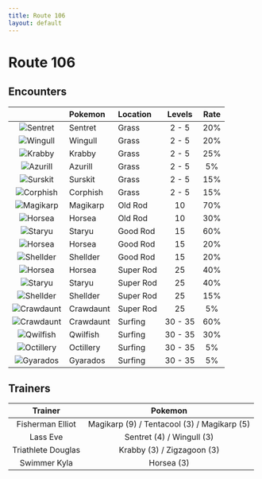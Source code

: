 ```yaml
---
title: Route 106
layout: default
---
```


# Route 106

## Encounters

|    | Pokemon | Location | Levels | Rate |
|:--:|:--------|:---------|:------:|:----:|
| ![Sentret](https://serebii.net/pokedex-sm/icon/161.png) | Sentret | Grass | 2 - 5 | 20% |
| ![Wingull](https://serebii.net/pokedex-sm/icon/278.png) | Wingull | Grass | 2 - 5 | 20% |
| ![Krabby](https://serebii.net/pokedex-sm/icon/098.png) | Krabby | Grass | 2 - 5 | 25% |
| ![Azurill](https://serebii.net/pokedex-sm/icon/298.png) | Azurill | Grass | 2 - 5 | 5% |
| ![Surskit](https://serebii.net/pokedex-sm/icon/283.png) | Surskit | Grass | 2 - 5 | 15% |
| ![Corphish](https://serebii.net/pokedex-sm/icon/341.png) | Corphish | Grass | 2 - 5 | 15% |
| ![Magikarp](https://serebii.net/pokedex-sm/icon/129.png) | Magikarp | Old Rod | 10 | 70% |
| ![Horsea](https://serebii.net/pokedex-sm/icon/116.png) | Horsea | Old Rod | 10 | 30% |
| ![Staryu](https://serebii.net/pokedex-sm/icon/120.png) | Staryu | Good Rod | 15 | 60% |
| ![Horsea](https://serebii.net/pokedex-sm/icon/116.png) | Horsea | Good Rod | 15 | 20% |
| ![Shellder](https://serebii.net/pokedex-sm/icon/090.png) | Shellder | Good Rod | 15 | 20% |
| ![Horsea](https://serebii.net/pokedex-sm/icon/116.png) | Horsea | Super Rod | 25 | 40% |
| ![Staryu](https://serebii.net/pokedex-sm/icon/120.png) | Staryu | Super Rod | 25 | 40% |
| ![Shellder](https://serebii.net/pokedex-sm/icon/090.png) | Shellder | Super Rod | 25 | 15% |
| ![Crawdaunt](https://serebii.net/pokedex-sm/icon/342.png) | Crawdaunt | Super Rod | 25 | 5% |
| ![Crawdaunt](https://serebii.net/pokedex-sm/icon/342.png) | Crawdaunt | Surfing | 30 - 35 | 60% |
| ![Qwilfish](https://serebii.net/pokedex-sm/icon/211.png) | Qwilfish | Surfing | 30 - 35 | 30% |
| ![Octillery](https://serebii.net/pokedex-sm/icon/224.png) | Octillery | Surfing | 30 - 35 | 5% |
| ![Gyarados](https://serebii.net/pokedex-sm/icon/130.png) | Gyarados | Surfing | 30 - 35 | 5% |

## Trainers
| Trainer | Pokemon |
|:-------:|:-------:|
| Fisherman Elliot | Magikarp (9) / Tentacool (3) / Magikarp (5) |
| Lass Eve | Sentret (4) / Wingull (3) |
| Triathlete Douglas | Krabby (3) / Zigzagoon (3) |
| Swimmer Kyla | Horsea (3) |